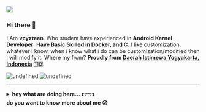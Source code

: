 <kbd>
<img src="https://i.postimg.cc/nhGVDJjQ/2021-12-28-19-32-59-screenshot.png" />
</kbd>

### Hi there 👋

I Am **vcyzteen**. Who student have experienced in **Android Kernel Developer**. **Have Basic Skilled in Docker, and C.** I like customization. whatever I know, when i know what i do can be customization/modified then i will modify it. Where my from? **Proudly from [Daerah Istimewa Yogyakarta](https://g.co/kgs/MHRU7Y), [Indonesia](https://www.google.com/maps/place/Indonesia/@-2.44565,117.8888,3z/data=!4m2!3m1!1s0x2c4c07d7496404b7:0xe37b4de71badf485) 🇮🇩**.

<img alt="undefined" src="https://img.shields.io/badge/docker-color?color=ACB0D0&style=for-the-badge&logo=docker&labelColor=1A1B26" /></a>
<img alt="undefined" src="https://img.shields.io/badge/c-color?color=ACB0D0&style=for-the-badge&logo=C&labelColor=1A1B26" /></a>

---
<details>
    <summary><b>hey what are doing here... 👉👈
             <br>do you want to know more about me 😝</b></summary>

---
    
#### 💻 Check out what I'm currently working on:
 * Clean dotfiles: [dotclean](https://github.com/vcyzteen/dotclean.git)
 * Dotfiles complete: [dotbaka](https://github.com/vcyzteen/dotbaka.git)
 * Android Linux Kernel: [linux-4.4](https://github.com/vcyzteen/linux.git)
 * Experimental Linux kernel: [rodjogdam](https://github.com/vcyzteen/rodjogdam.git)

#### 🧰 Equipment and os system that I use:
 * Os Linux: [voidlinux](https://voidlinux.org) | [debian](https://debian.org)
 * Code Editor CLI: [neovim](https://neovim.io) | [vim](http://www.vim.org)
 * Code Editor IDE: [vscode](https://code.visualstudio.com) | [geany](https://www.geany.org)
 * Merged Git Client: [sublime-merge](https://www.sublimemerge.com)

#### 📬 How to reach me:
 * Website: [vcyz@github.io](https://vcyzteen.github.io)
 * Github: [github@vcyzteen](https://github.com/vcyzteen)
 * Email: vcyzscape@gmail.com

#### 📈 My statistics data:
![stat](https://github-readme-stats.vercel.app/api?username=vcyzteen&&show_icons=true&&custom_title=Vcyzteen-Github-Stats&&hide_border=boolean&&theme=tokyonight)
